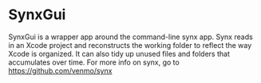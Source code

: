 # SynxGui
SynxGui is a wrapper app around the command-line synx app. 
Synx reads in an Xcode project and reconstructs the working folder to reflect the way Xcode is organized.
It can also tidy up unused files and folders that accumulates over time.
For more info on synx, go to https://github.com/venmo/synx
